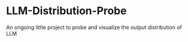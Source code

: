 # LLM-Distribution-Probe
An ongoing little project to probe and visualize the output distribution of LLM
